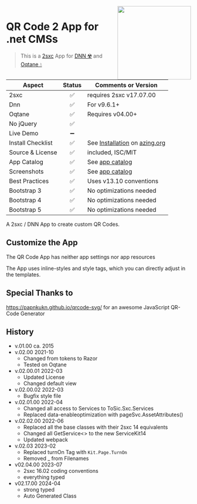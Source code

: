 <image src="app-icon.png" align="right" width="200px">

# QR Code 2 App for .net CMSs

> This is a [2sxc](https://2sxc.org) App for [DNN ☢️](https://www.dnnsoftware.com/) and [Oqtane 💧](https://www.oqtane.org/)

| Aspect              | Status | Comments or Version
| ------------------- | :----: | -------------------
| 2sxc                | ✅    | requires 2sxc v17.07.00
| Dnn                 | ✅    | For v9.6.1+
| Oqtane              | ✅    | Requires v04.00+
| No jQuery           | ✅    |
| Live Demo           | ➖    |
| Install Checklist   | ✅    | See [Installation](https://azing.org/2sxc/r/TCmnZ17h) on [azing.org](https://azing.org/2sxc)
| Source & License    | ✅    | included, ISC/MIT
| App Catalog         | ✅    | See [app catalog](https://2sxc.org/en/apps/app/qr-code-v2-hybrid-for-dnn-and-oqtane)
| Screenshots         | ✅    | See [app catalog](https://2sxc.org/en/apps/app/qr-code-v2-hybrid-for-dnn-and-oqtane)
| Best Practices      | ✅    | Uses v13.10 conventions
| Bootstrap 3         | ✅    | No optimizations needed
| Bootstrap 4         | ✅    | No optimizations needed
| Bootstrap 5         | ✅    | No optimizations needed

A 2sxc / DNN App to create custom QR Codes.

## Customize the App

The QR Code App has neither app settings nor app resources

The App uses inline-styles and style tags, which you can directly adjust in the templates.

## Special Thanks to

<https://papnkukn.github.io/qrcode-svg/> for an awesome JavaScript QR-Code Generator

## History

* v.01.00 ca. 2015
* v.02.00 2021-10
  * Changed from tokens to Razor
  * Tested on Oqtane
* v.02.00.01 2022-03
  * Updated License
  * Changed default view
* v.02.00.02 2022-03
  * Bugfix style file
* v.02.01.00 2022-04
  * Changed all access to Services to ToSic.Sxc.Services
  * Replaced data-enableoptimization with pageSvc.AssetAttributes()
* v.02.02.00 2022-06
  * Replaced all the base classes with their 2sxc 14 equivalents
  * Changed all GetService<> to the new ServiceKit14
  * Updated webpack
* v.02.03 2023-02
  * Replaced turnOn Tag with `Kit.Page.TurnOn`
  * Removed _ from Filenames
* v02.04.00 2023-07
  * 2sxc 16.02 coding conventions
  * everything typed
* v02.17.00 2024-04
  * strong typed
  * Auto Generated Class
